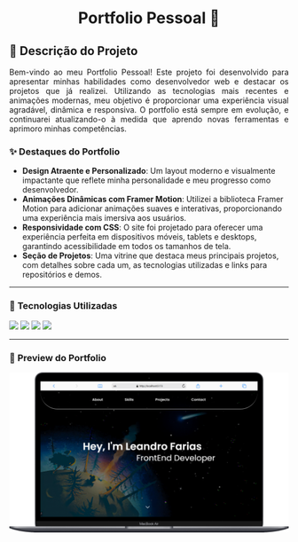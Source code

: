 <h1 align="center">Portfolio Pessoal 🚀</h1>

<h2>📜 Descrição do Projeto </h2>

<p align="justify">
Bem-vindo ao meu Portfolio Pessoal! 
Este projeto foi desenvolvido para apresentar minhas habilidades como desenvolvedor web e destacar os projetos que já realizei. Utilizando as tecnologias mais recentes e animações modernas, meu objetivo é proporcionar uma experiência visual agradável, dinâmica e responsiva. O portfolio está sempre em evolução, e continuarei atualizando-o à medida que aprendo novas ferramentas e aprimoro minhas competências.
</p>

### ✨ **Destaques do Portfolio**

- **Design Atraente e Personalizado**: Um layout moderno e visualmente impactante que reflete minha personalidade e meu progresso como desenvolvedor.
- **Animações Dinâmicas com Framer Motion**: Utilizei a biblioteca Framer Motion para adicionar animações suaves e interativas, proporcionando uma experiência mais imersiva aos usuários.
- **Responsividade com CSS**: O site foi projetado para oferecer uma experiência perfeita em dispositivos móveis, tablets e desktops, garantindo acessibilidade em todos os tamanhos de tela.
- **Seção de Projetos**: Uma vitrine que destaca meus principais projetos, com detalhes sobre cada um, as tecnologias utilizadas e links para repositórios e demos.

---

### 🚀 **Tecnologias Utilizadas**

<div>
    <img src="https://img.shields.io/badge/React-0c1014?style=for-the-badge&logo=react">
    <img src="https://img.shields.io/badge/TS-0c1014?style=for-the-badge&logo=typescript">
    <img src="https://img.shields.io/badge/TailwindCSS-0c1014?style=for-the-badge&logo=tailwindcss">
    <img src="https://img.shields.io/badge/Framer_Motion-0c1014?style=for-the-badge&logo=framer">
</div>

---

### 📸 **Preview do Portfolio**

<img src="public/portfolio-macbook.png" alt="Demonstração do Portfolio">
